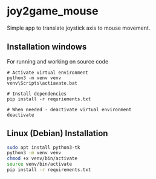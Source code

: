 # joy2game_mouse
Simple app to translate joystick axis to mouse movement.

## Installation windows
For running and working on source code
```batch
# Activate virtual environment
python3 -m venv venv
venv\Scripts\actiavate.bat

# Install dependencies
pip install -r requriements.txt

# When needed - deactivate virtual environment
deactivate
```
## Linux (Debian) Installation
```bash
sudo apt install python3-tk
python3 -m venv venv
chmod +x venv/bin/activate
source venv/bin/activate
pip install -r requirements.txt 
```